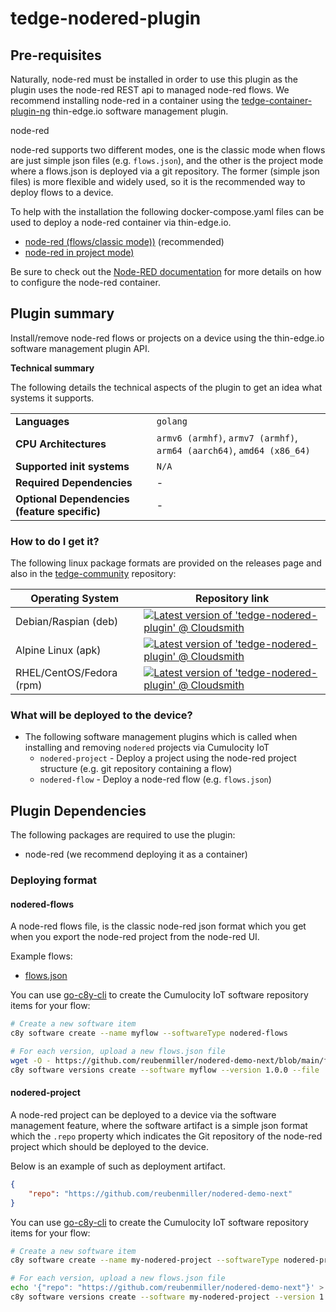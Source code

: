 # tedge-nodered-plugin

## Pre-requisites

Naturally, node-red must be installed in order to use this plugin as the plugin uses the node-red REST api to managed node-red flows. We recommend installing node-red in a container using the [tedge-container-plugin-ng](https://github.com/thin-edge/tedge-container-plugin/tree/next) thin-edge.io software management plugin.

node-red 

node-red supports two different modes, one is the classic mode when flows are just simple json files (e.g. `flows.json`), and the other is the project mode where a flows.json is deployed via a git repository. The former (simple json files) is more flexible and widely used, so it is the recommended way to deploy flows to a device.

To help with the installation the following docker-compose.yaml files can be used to deploy a node-red container via thin-edge.io.

* [node-red (flows/classic mode))](tests/testdata/docker-compose.nodered-flows.yaml) (recommended)
* [node-red in project mode)](tests/testdata/docker-compose.nodered-project.yaml)

Be sure to check out the [Node-RED documentation](https://nodered.org/docs/getting-started/) for more details on how to configure the node-red container.

## Plugin summary

Install/remove node-red flows or projects on a device using the thin-edge.io software management plugin API.

**Technical summary**

The following details the technical aspects of the plugin to get an idea what systems it supports.

|||
|--|--|
|**Languages**|`golang`|
|**CPU Architectures**|`armv6 (armhf)`, `armv7 (armhf)`, `arm64 (aarch64)`, `amd64 (x86_64)`|
|**Supported init systems**|`N/A`|
|**Required Dependencies**|-|
|**Optional Dependencies (feature specific)**|-|

### How to do I get it?

The following linux package formats are provided on the releases page and also in the [tedge-community](https://cloudsmith.io/~thinedge/repos/community/packages/) repository:

|Operating System|Repository link|
|--|--|
|Debian/Raspian (deb)|[![Latest version of 'tedge-nodered-plugin' @ Cloudsmith](https://api-prd.cloudsmith.io/v1/badges/version/thinedge/community/deb/tedge-nodered-plugin/latest/a=all;d=any-distro%252Fany-version;t=binary/?render=true&show_latest=true)](https://cloudsmith.io/~thinedge/repos/community/packages/detail/deb/tedge-nodered-plugin/latest/a=all;d=any-distro%252Fany-version;t=binary/)|
|Alpine Linux (apk)|[![Latest version of 'tedge-nodered-plugin' @ Cloudsmith](https://api-prd.cloudsmith.io/v1/badges/version/thinedge/community/alpine/tedge-nodered-plugin/latest/a=noarch;d=alpine%252Fany-version/?render=true&show_latest=true)](https://cloudsmith.io/~thinedge/repos/community/packages/detail/alpine/tedge-nodered-plugin/latest/a=noarch;d=alpine%252Fany-version/)|
|RHEL/CentOS/Fedora (rpm)|[![Latest version of 'tedge-nodered-plugin' @ Cloudsmith](https://api-prd.cloudsmith.io/v1/badges/version/thinedge/community/rpm/tedge-nodered-plugin/latest/a=noarch;d=any-distro%252Fany-version;t=binary/?render=true&show_latest=true)](https://cloudsmith.io/~thinedge/repos/community/packages/detail/rpm/tedge-nodered-plugin/latest/a=noarch;d=any-distro%252Fany-version;t=binary/)|

### What will be deployed to the device?

* The following software management plugins which is called when installing and removing `nodered` projects via Cumulocity IoT
    * `nodered-project` - Deploy a project using the node-red project structure (e.g. git repository containing a flow)
    * `nodered-flow` - Deploy a node-red flow (e.g. `flows.json`)

## Plugin Dependencies

The following packages are required to use the plugin:

* node-red (we recommend deploying it as a container)


### Deploying format

#### nodered-flows

A node-red flows file, is the classic node-red json format which you get when you export the node-red project from the node-red UI.

Example flows:

* [flows.json](https://github.com/reubenmiller/nodered-demo-next/blob/main/flows.json)

You can use [go-c8y-cli](https://goc8ycli.netlify.app/) to create the Cumulocity IoT software repository items for your flow:

```sh
# Create a new software item
c8y software create --name myflow --softwareType nodered-flows

# For each version, upload a new flows.json file
wget -O - https://github.com/reubenmiller/nodered-demo-next/blob/main/flows.json > flows.json
c8y software versions create --software myflow --version 1.0.0 --file ./flows.json
```


#### nodered-project

A node-red project can be deployed to a device via the software management feature, where the software artifact is a simple json format which the `.repo` property which indicates the Git repository of the node-red project which should be deployed to the device.

Below is an example of such as deployment artifact.

```json
{
    "repo": "https://github.com/reubenmiller/nodered-demo-next"
}
```

You can use [go-c8y-cli](https://goc8ycli.netlify.app/) to create the Cumulocity IoT software repository items for your flow:

```sh
# Create a new software item
c8y software create --name my-nodered-project --softwareType nodered-project

# For each version, upload a new flows.json file
echo '{"repo": "https://github.com/reubenmiller/nodered-demo-next"}' > my-nodered-project.json
c8y software versions create --software my-nodered-project --version 1.0.0 --file ./my-nodered-project.json
```
